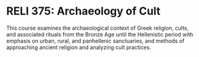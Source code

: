 # RELI 375: Archaeology of Cult

This course examines the archaeological context of Greek religion, cults, and associated rituals from the Bronze Age until the Hellenistic period with emphasis on urban, rural, and panhellenic sanctuaries, and methods of approaching ancient religion and analyzing cult practices.